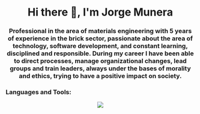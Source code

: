 <h1 align="center">Hi there 👋, I'm Jorge Munera</h1>
<h3 align="center">Professional in the area of materials engineering with 5 years of experience in the brick sector, passionate about the area of technology, software development, and constant learning, disciplined and responsible.
During my career I have been able to direct processes, manage organizational changes, lead groups and train leaders, always under the bases of morality and ethics, trying to have a positive impact on society.</h3>

<h3 align="left">Languages and Tools:</h3>

<p align="center">
  <a href="https://skillicons.dev">
    <img src="[https://skillicons.dev/icons?i=git,kubernetes,docker,c,vim](https://skillicons.dev/icons?i=js,nodejs,express,mysql,postgres,mongodb,docker,html,css,jest,github)" />
  </a>
</p>


